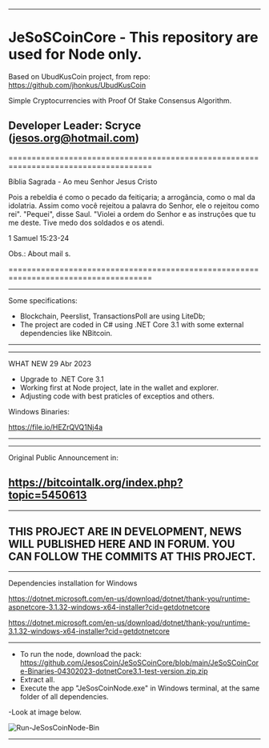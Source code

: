 --------------------------------------------------------------------------------------
# JeSoSCoinCore - This repository are used for Node only.
Based on UbudKusCoin project, from repo: https://github.com/jhonkus/UbudKusCoin

Simple Cryptocurrencies with Proof Of Stake  Consensus Algorithm.

Developer Leader: Scryce (jesos.org@hotmail.com)
--------------------------------------------------------------------------------------

=====================================================================================

Bíblia Sagrada - Ao meu Senhor Jesus Cristo


Pois a rebeldia
é como o pecado da feitiçaria;
a arrogância, como o mal da idolatria.
Assim como você rejeitou
a palavra do Senhor,
ele o rejeitou como rei". "Pequei", disse Saul. "Violei a ordem do Senhor e as instruções que tu me deste. Tive medo dos soldados e os atendi.

1 Samuel 15:23-24


Obs.: About mail s.

=====================================================================================


--------------------------------------------------------------------------------------
Some specifications:

- Blockchain, Peerslist, TransactionsPoll are using LiteDb;
- The project are coded in C# using .NET Core 3.1 with some external dependencies like NBitcoin.
--------------------------------------------------------------------------------------


--------------------------------------------------------------------------------------
WHAT NEW 29 Abr 2023
- Upgrade to .NET Core 3.1
- Working first at Node project, late in the wallet and explorer.
- Adjusting code with best praticles of exceptios and others.

Windows Binaries:

https://file.io/HEZrQVQ1Nj4a

--------------------------------------------------------------------------------------


--------------------------------------------------------------------------------------
Original Public Announcement in:

https://bitcointalk.org/index.php?topic=5450613
--------------------------------------------------------------------------------------


--------------------------------------------------------------------------------------
THIS PROJECT ARE IN DEVELOPMENT, NEWS WILL PUBLISHED HERE AND IN FORUM.
YOU CAN FOLLOW THE COMMITS AT THIS PROJECT.
--------------------------------------------------------------------------------------


--------------------------------------------------------------------------------------
Dependencies installation for Windows

https://dotnet.microsoft.com/en-us/download/dotnet/thank-you/runtime-aspnetcore-3.1.32-windows-x64-installer?cid=getdotnetcore

https://dotnet.microsoft.com/en-us/download/dotnet/thank-you/runtime-3.1.32-windows-x64-installer?cid=getdotnetcore


--------------------------------------------------------------------------------------

- To run the node, download the pack: https://github.com/JesosCoin/JeSoSCoinCore/blob/main/JeSoSCoinCore-Binaries-04302023-dotnetCore3.1-test-version.zip.zip
- Extract all.
- Execute the app "JeSosCoinNode.exe" in Windows terminal, at the same folder of all dependencies. 

-Look at image below.

![Run-JeSosCoinNode-Bin](https://user-images.githubusercontent.com/131688741/235360932-9bb3c637-03ec-433a-bb88-cb142fd5897a.png)

--------------------------------------------------------------------------------------
